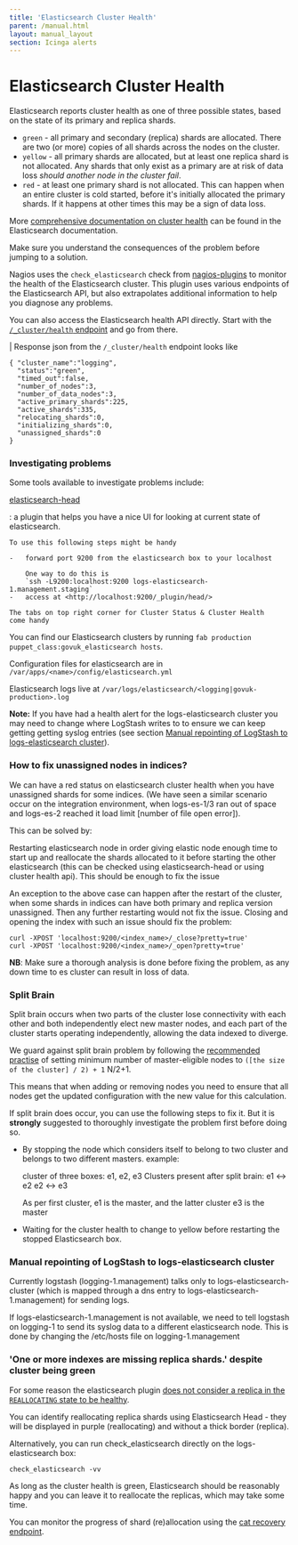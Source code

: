 ```yaml
---
title: 'Elasticsearch Cluster Health'
parent: /manual.html
layout: manual_layout
section: Icinga alerts
---
```


# Elasticsearch Cluster Health

Elasticsearch reports cluster health as one of three possible states, based on
the state of its primary and replica shards.

- `green` - all primary and secondary (replica) shards are allocated. There are
  two (or more) copies of all shards across the nodes on the cluster.
- `yellow` - all primary shards are allocated, but at least one replica shard
  is not allocated. Any shards that only exist as a primary are at risk of data
  loss _should another node in the cluster fail_.
- `red` - at least one primary shard is not allocated. This can happen when an
  entire cluster is cold started, before it's initially allocated the primary
  shards. If it happens at other times this may be a sign of data loss.

More [comprehensive documentation on cluster
health](https://www.elastic.co/guide/en/elasticsearch/guide/current/_cluster_health.html)
can be found in the Elasticsearch documentation.

Make sure you understand the consequences of the problem before jumping to a
solution.

Nagios uses the `check_elasticsearch` check from
[nagios-plugins](https://github.com/alphagov/nagios-plugins/) to
monitor the health of the Elasticsearch cluster. This plugin uses various
endpoints of the Elasticsearch API, but also extrapolates additional information
to help you diagnose any problems.

You can also access the Elasticsearch health API directly. Start with the
[`/_cluster/health` endpoint](http://www.elasticsearch.org/guide/en/elasticsearch/reference/current/cluster-health.html)
and go from there.

| Response json from the `/_cluster/health` endpoint looks like

    { "cluster_name":"logging",
      "status":"green",
      "timed_out":false,
      "number_of_nodes":3,
      "number_of_data_nodes":3,
      "active_primary_shards":225,
      "active_shards":335,
      "relocating_shards":0,
      "initializing_shards":0,
      "unassigned_shards":0
    }

### Investigating problems

Some tools available to investigate problems include:

[elasticsearch-head](http://mobz.github.io/elasticsearch-head/)

:   a plugin that helps you have a nice UI for looking at current state
    of elasticsearch.

    To use this following steps might be handy

    -   forward port 9200 from the elasticsearch box to your localhost

        One way to do this is
        `ssh -L9200:localhost:9200 logs-elasticsearch-1.management.staging`
    -   access at <http://localhost:9200/_plugin/head/>

    The tabs on top right corner for Cluster Status & Cluster Health
    come handy

You can find our Elasticsearch clusters by running
`fab production puppet_class:govuk_elasticsearch hosts`.

Configuration files for elasticsearch are in
`/var/apps/<name>/config/elasticsearch.yml`

Elasticsearch logs live at
`/var/logs/elasticsearch/<logging|govuk-production>.log`

**Note:** If you have had a health alert for the logs-elasticsearch
cluster you may need to change where LogStash writes to to ensure we can
keep getting getting syslog entries (see section [Manual repointing of
LogStash to logs-elasticsearch cluster]()).

### How to fix unassigned nodes in indices?

We can have a red status on elasticsearch cluster health when you have
unassigned shards for some indices. (We have seen a similar scenario
occur on the integration environment, when logs-es-1/3 ran out of space
and logs-es-2 reached it load limit \[number of file open error\]).

This can be solved by:

Restarting elasticsearch node in order giving elastic node enough time
to start up and reallocate the shards allocated to it before starting
the other elasticsearch (this can be checked using elasticsearch-head or
using cluster health api). This should be enough to fix the issue

An exception to the above case can happen after the restart of the
cluster, when some shards in indices can have both primary and replica
version unassigned. Then any further restarting would not fix the issue.
Closing and opening the index with such an issue should fix the problem:

    curl -XPOST 'localhost:9200/<index_name>/_close?pretty=true'
    curl -XPOST 'localhost:9200/<index_name>/_open?pretty=true'

**NB**: Make sure a thorough analysis is done before fixing the problem,
as any down time to es cluster can result in loss of data.

### Split Brain

Split brain occurs when two parts of the cluster lose connectivity with each
other and both independently elect new master nodes, and each part of the
cluster starts operating independently, allowing the data indexed to diverge.

We guard against split brain problem by following the
[recommended practise](http://asquera.de/opensource/2012/11/25/elasticsearch-pre-flight-checklist/#avoiding-split-brain)
of setting minimum number of master-eligible nodes to `([the size of the cluster] / 2) + 1` N/2+1.

This means that when adding or removing nodes you need to ensure that all
nodes get the updated configuration with the new value for this calculation.

If split brain does occur, you can use the following steps to fix it. But it is
**strongly** suggested to thoroughly investigate the problem first before
doing so.

- By stopping the node which considers itself to belong to two cluster
  and belongs to two different masters. example:

    cluster of three boxes: e1, e2, e3
    Clusters present after split brain:
      e1 <-> e2
      e2 <-> e3

    As per first cluster, e1 is the master, and the latter cluster e3 is the master

- Waiting for the cluster health to change to yellow before restarting
  the stopped Elasticsearch box.

### Manual repointing of LogStash to logs-elasticsearch cluster

Currently logstash (logging-1.management) talks only to
logs-elasticsearch-cluster (which is mapped through a dns entry to
logs-elasticsearch-1.management) for sending logs.

If logs-elasticsearch-1.management is not available, we need to tell
logstash on logging-1 to send its syslog data to a different
elasticsearch node. This is done by changing the /etc/hosts file on
logging-1.management

### 'One or more indexes are missing replica shards.' despite cluster being green

For some reason the elasticsearch plugin [does not consider a replica in the
`REALLOCATING` state to be
healthy](https://github.com/alphagov/nagios-plugins/blob/6534386f658ce573a8b65e0f9147f61b1b0fe964/plugins/command/check_elasticsearch.py#L453).

You can identify reallocating replica shards using Elasticsearch Head - they
will be displayed in purple (reallocating) and without a thick border (replica).

Alternatively, you can run check_elasticsearch directly on the
logs-elasticsearch box:

```
check_elasticsearch -vv
```

As long as the cluster health is green, Elasticsearch should be reasonably happy
and you can leave it to reallocate the replicas, which may take some time.

You can monitor the progress of shard (re)allocation using the [cat recovery
endpoint](https://www.elastic.co/guide/en/elasticsearch/reference/current/cat-recovery.html).
